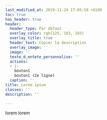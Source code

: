 ```yaml
---
last_modified_at: 2019-11-24 17:05:58 +0100
toc: true
has_header: true
header:
  header_type: Par défaut
  overlay_color: rgb(125, 103, 103)
  overlay_title: true
  header_text: Copier la description
  overlay_image: ''
  image: ''
  texte_d_entete_personnalise: ''
  actions:
  - |-
    bouton1
    bouton1 (2e ligne)
  caption: ''
title: Lorem ipsum
classes: ''
description: ''

---
```

lorem lorem